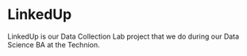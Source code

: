 # LinkedUp
LinkedUp is our Data Collection Lab project that we do during our Data Science BA at the Technion.

